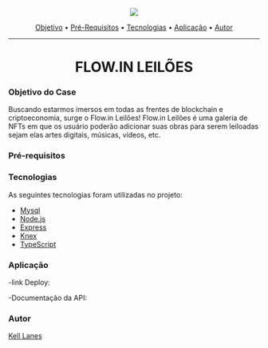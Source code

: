 
<p align="center">
<img src="https://somosflow.in/static/media/logo-degrade.f39e57c7.png" />
</p>

<p align="center">
 <a href="#objetivo">Objetivo</a> •
 <a href="#Pré-Requisitos">Pré-Requisitos</a> • 
 <a href="#tecnologias">Tecnologias</a> • 
 <a href="#aplicação">Aplicação</a> • 
 <a href="#autor">Autor</a> 
</p>
</h3>
  
<hr>

<h1 align="center">FLOW.IN LEILÕES</h1>

### Objetivo do Case

<p>Buscando estarmos imersos em todas as frentes de blockchain e criptoeconomia, surge o Flow.in Leilões!
Flow.in Leilões é uma galeria de NFTs em que os usuário poderão adicionar suas obras para serem leiloadas sejam elas artes digitais, músicas, vídeos, etc.</p>

### Pré-requisitos


### Tecnologias

As seguintes tecnologias foram utilizadas no projeto:

- [Mysql](https://dev.mysql.com/doc/)
- [Node.js](https://nodejs.org/en/)
- [Express](https://expressjs.com/)
- [Knex](http://knexjs.org/)
- [TypeScript](https://www.typescriptlang.org/docs/)

### Aplicação

-link Deploy: 

-Documentação da API: 


### Autor

 <a href="https://www.linkedin.com/in/kell-lanes-dev/">Kell Lanes </a>

